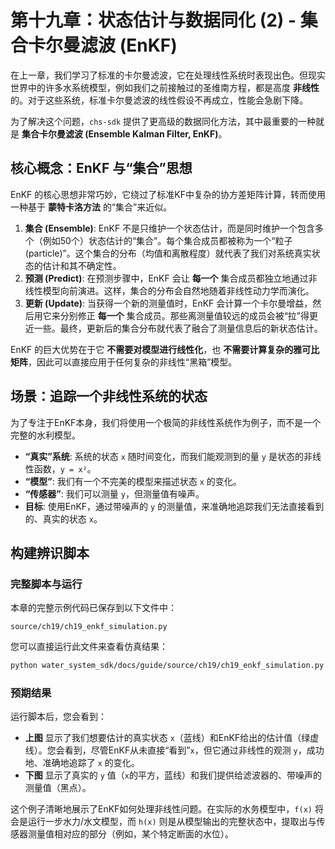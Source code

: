 # 第十九章：状态估计与数据同化 (2) - 集合卡尔曼滤波 (EnKF)

在上一章，我们学习了标准的卡尔曼滤波，它在处理线性系统时表现出色。但现实世界中的许多水系统模型，例如我们之前接触过的圣维南方程，都是高度 **非线性** 的。对于这些系统，标准卡尔曼滤波的线性假设不再成立，性能会急剧下降。

为了解决这个问题，`chs-sdk` 提供了更高级的数据同化方法，其中最重要的一种就是 **集合卡尔曼滤波 (Ensemble Kalman Filter, EnKF)**。

## 核心概念：EnKF 与“集合”思想

EnKF 的核心思想非常巧妙，它绕过了标准KF中复杂的协方差矩阵计算，转而使用一种基于 **蒙特卡洛方法** 的“集合”来近似。

1.  **集合 (Ensemble)**: EnKF 不是只维护一个状态估计，而是同时维护一个包含多个（例如50个）状态估计的“集合”。每个集合成员都被称为一个“粒子 (particle)”。这个集合的分布（均值和离散程度）就代表了我们对系统真实状态的估计和其不确定性。
2.  **预测 (Predict)**: 在预测步骤中，EnKF 会让 **每一个** 集合成员都独立地通过非线性模型向前演进。这样，集合的分布会自然地随着非线性动力学而演化。
3.  **更新 (Update)**: 当获得一个新的测量值时，EnKF 会计算一个卡尔曼增益，然后用它来分别修正 **每一个** 集合成员。那些离测量值较远的成员会被“拉”得更近一些。最终，更新后的集合分布就代表了融合了测量信息后的新状态估计。

EnKF 的巨大优势在于它 **不需要对模型进行线性化**，也 **不需要计算复杂的雅可比矩阵**，因此可以直接应用于任何复杂的非线性“黑箱”模型。

## 场景：追踪一个非线性系统的状态

为了专注于EnKF本身，我们将使用一个极简的非线性系统作为例子，而不是一个完整的水利模型。
*   **“真实”系统**: 系统的状态 `x` 随时间变化，而我们能观测到的量 `y` 是状态的非线性函数，`y = x²`。
*   **“模型”**: 我们有一个不完美的模型来描述状态 `x` 的变化。
*   **“传感器”**: 我们可以测量 `y`，但测量值有噪声。
*   **目标**: 使用EnKF，通过带噪声的 `y` 的测量值，来准确地追踪我们无法直接看到的、真实的状态 `x`。

## 构建辨识脚本

### 完整脚本与运行

本章的完整示例代码已保存到以下文件中：

`source/ch19/ch19_enkf_simulation.py`

您可以直接运行此文件来查看仿真结果：

```bash
python water_system_sdk/docs/guide/source/ch19/ch19_enkf_simulation.py
```

### 预期结果

运行脚本后，您会看到：
*   **上图** 显示了我们想要估计的真实状态 `x`（蓝线）和EnKF给出的估计值（绿虚线）。您会看到，尽管EnKF从未直接“看到”`x`，但它通过非线性的观测 `y`，成功地、准确地追踪了 `x` 的变化。
*   **下图** 显示了真实的 `y` 值（`x`的平方，蓝线）和我们提供给滤波器的、带噪声的测量值（黑点）。

这个例子清晰地展示了EnKF如何处理非线性问题。在实际的水务模型中，`f(x)` 将会是运行一步水力/水文模型，而 `h(x)` 则是从模型输出的完整状态中，提取出与传感器测量值相对应的部分（例如，某个特定断面的水位）。
